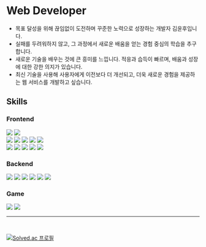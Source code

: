 # Web Developer
<ul>
<li>목표 달성을 위해 끊임없이 도전하며 꾸준한 노력으로 성장하는 개발자 김윤후입니다.</li>
<li>실패를 두려워하지 않고, 그 과정에서 새로운 배움을 얻는 경험 중심의 학습을 추구합니다.</li>
<li>새로운 기술을 배우는 것에 큰 흥미를 느낍니다. 적응과 습득이 빠르며, 배움과 성장에
대한 강한 의지가 있습니다.</li>
<li>최신 기술을 사용해 사용자에게 이전보다 더 개선되고, 더욱 새로운 경험을 제공하는 웹
서비스를 개발하고 싶습니다.</li>
</ul>

## Skills

### Frontend
<div>
  <!-- JavasScript -->
  <img src= "https://img.shields.io/badge/javascript-F7DF1E?style=for-the-badge&logo=javascript&logoColor=black">
  <!-- TypeScript -->
  <img src= "https://img.shields.io/badge/typescript-3178C6?style=for-the-badge&logo=typescript&logoColor=white">
</div>

<div>
  <!-- React -->
  <img src= "https://img.shields.io/badge/react-61DAFB?style=for-the-badge&logo=react&logoColor=black">
  <!-- Next.js -->
  <img src= "https://img.shields.io/badge/next.js-000000?style=for-the-badge&logo=next.js&logoColor=white">
  <!-- React-Query -->
  <img src= "https://img.shields.io/badge/react query-FF4154?style=for-the-badge&logo=reactquery&logoColor=white">
  <!-- Zustand -->
  <img src= "https://img.shields.io/badge/zustand-FF4114?style=for-the-badge&logo=&logoColor=white">
  <!-- SWR -->
  <img src= "https://img.shields.io/badge/SWR-000000?style=for-the-badge&logo=SWR&logoColor=white">
</div>

<div>
  <!-- HTML -->
  <img src="https://img.shields.io/badge/html5-E34F26?style=for-the-badge&logo=html5&logoColor=white">
  <!-- CSS -->
  <img src="https://img.shields.io/badge/css3-1572B6?style=for-the-badge&logo=css3&logoColor=white">
  <!-- CSS Modules-->
  <img src="https://img.shields.io/badge/css modules-000000?style=for-the-badge&logo=cssmodules&logoColor=white">
  <!-- Styled-Components -->
  <img src="https://img.shields.io/badge/styled--components-DB7093?style=for-the-badge&logo=styled-components&logoColor=white">
  <!-- Tailwind CSS -->
  <img src="https://img.shields.io/badge/tailwindcss-0F172A?style=for-the-badge&logo=tailwindcss">
</div>

### Backend
<div>
  <!-- Node.js -->
  <img src= "https://img.shields.io/badge/node.js-6DA55F?style=for-the-badge&logo=node.js&logoColor=white">
  <!-- Express.js -->
  <img src= "https://img.shields.io/badge/express.js-%23404d59.svg?style=for-the-badge&logo=express&logoColor=%2361DAFB">
  <!-- MongoDB -->
  <img src= "https://img.shields.io/badge/mongodb-47A248?style=for-the-badge&logo=mongodb&logoColor=white">
  <!-- AWS -->
  <img src= "https://img.shields.io/badge/AWS-%23FF9900.svg?style=for-the-badge&logo=amazon-aws&logoColor=white">
  <!-- Firebase -->
  <img src= "https://img.shields.io/badge/firebase-FFCA28?style=for-the-badge&logo=firebase&logoColor=black">
  <!-- Google Cloud Platform -->
  <img src= "https://img.shields.io/badge/GoogleCloud-%234285F4.svg?style=for-the-badge&logo=google-cloud&logoColor=white">
</div>

### Game
<div>
  <!-- C# -->
  <img src= "https://img.shields.io/badge/c%23-%23239120.svg?style=for-the-badge&logo=csharp&logoColor=white">
  <!-- Unity -->
  <img src= "https://img.shields.io/badge/unity-%23000000.svg?style=for-the-badge&logo=unity&logoColor=white">
</div>

- - -
<br/>

[![Solved.ac
프로필](http://mazassumnida.wtf/api/v2/generate_badge?boj=bookopen)](https://solved.ac/bookopen)
